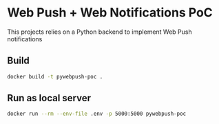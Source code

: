 # Web Push + Web Notifications PoC

This projects relies on a Python backend to implement Web Push notifications

## Build

```sh
docker build -t pywebpush-poc .
```

## Run as local server

```sh
docker run --rm --env-file .env -p 5000:5000 pywebpush-poc
```
